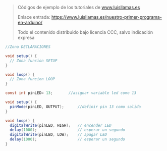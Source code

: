 > Códigos de ejemplo de los tutoriales de www.luisllamas.es
>
> Enlace entrada: https://www.luisllamas.es/nuestro-primer-programa-en-arduino/
>
> Todo el contenido distribuido bajo licencia CCC, salvo indicación expresa

```csharp
//Zona DECLARACIONES

void setup() {
  // Zona funcion SETUP
}

void loop() {
  // Zona funcion LOOP  
}
```

```csharp
const int pinLED= 13;		//asignar variable led como 13

void setup() {                
  pinMode(pinLED, OUTPUT);   	//definir pin 13 como salida  
}

void loop() {
  digitalWrite(pinLED, HIGH);   // encender LED
  delay(1000);                  // esperar un segundo
  digitalWrite(pinLED, LOW);    // apagar LED
  delay(1000);                  // esperar un segundo
}
```